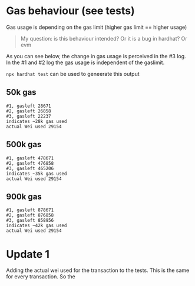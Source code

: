 # Gas behaviour (see tests)

Gas usage is depending on the gas limit (higher gas limit == higher usage)

> My question: is this behaviour intended? Or it is a bug in hardhat? Or evm

As you can see below, the change in gas usage is perceived in the #3 log. In the #1 and #2 log the gas usage is independent of the gaslimit.

`npx hardhat test` can be used to geneerate this output

## 50k gas
```
#1, gasleft 28671
#2, gasleft 26858
#3, gasleft 22237
indicates ~28k gas used
actual Wei used 29154
```

## 500k gas
```
#1, gasleft 478671
#2, gasleft 476858
#3, gasleft 465206
indicates ~35k gas used
actual Wei used 29154
```

## 900k gas
```
#1, gasleft 878671
#2, gasleft 876858
#3, gasleft 858956
indicates ~42k gas used
actual Wei used 29154
```

# Update 1
Adding the actual wei used for the transaction to the tests. This is the same for every transaction. So the
